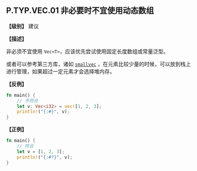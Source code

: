 ## P.TYP.VEC.01 非必要时不宜使用动态数组

**【级别】** 建议

**【描述】**

非必须不宜使用 `Vec<T>`，应该优先尝试使用固定长度数组或常量泛型。

或者可以参考第三方库，诸如 [`smallvec`](https://docs.rs/smallvec/latest/smallvec) ，在元素比较少量的时候，可以放到栈上进行管理，如果超过一定元素才会选择堆内存。

**【反例】**

```rust
fn main() {
    // 不符合
    let v: Vec<i32> = vec![1, 2, 3];
    println!("{:#}", v);
}
```

**【正例】**

```rust
fn main() {
    // 符合
    let v = [1, 2, 3];
    println!("{:#?}", v);
}
```

